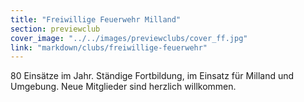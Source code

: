 ```yaml
---
title: "Freiwillige Feuerwehr Milland"
section: previewclub
cover_image: "../../images/previewclubs/cover_ff.jpg"
link: "markdown/clubs/freiwillige-feuerwehr"
---
```

80 Einsätze im Jahr. Ständige Fortbildung, im Einsatz für Milland und Umgebung. Neue Mitglieder sind herzlich willkommen.